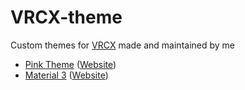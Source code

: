 # VRCX-theme

Custom themes for [VRCX](https://github.com/vrcx-team/VRCX) made and maintained by me

* [Pink Theme](pink) ([Website](https://kamiya.app/VRCX/themes/pink))
* [Material 3](m3) ([Website](https://kamiya.app/VRCX/themes/m3/m3))
